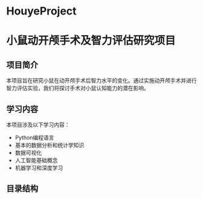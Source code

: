 # HouyeProject
# 小鼠动开颅手术及智力评估研究项目

## 项目简介

本项目旨在研究小鼠在动开颅手术后智力水平的变化。通过实施动开颅手术并进行智力评估实验，我们将探讨手术对小鼠认知能力的潜在影响。

## 学习内容

本项目涉及以下学习内容：

- Python编程语言
- 基本的数据分析和统计学知识
- 数据可视化
- 人工智能基础概念
- 机器学习和深度学习

## 目录结构
